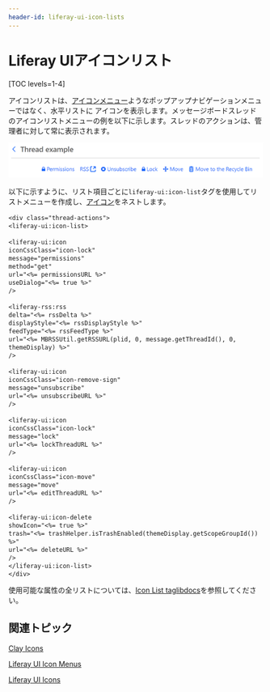 ```yaml
---
header-id: liferay-ui-icon-lists
---
```


# Liferay UIアイコンリスト

[TOC levels=1-4]

アイコンリストは、[アイコンメニュー](/docs/7-1/tutorials/-/knowledge_base/t/liferay-ui-icon-menus)ようなポップアップナビゲーションメニューではなく、水平リストに アイコンを表示します。メッセージボードスレッドのアイコンリストメニューの例を以下に示します。スレッドのアクションは、管理者に対して常に表示されます。

![図1：アイコンリストには、アプリのアクションが常に表示されます。](../../../images/liferay-ui-taglib-icon-list.png)

以下に示すように、リスト項目ごとに`liferay-ui:icon-list`タグを使用してリストメニューを作成し、[アイコン](/docs/7-1/tutorials/-/knowledge_base/t/liferay-ui-icons)をネストします。

    <div class="thread-actions">
    <liferay-ui:icon-list>
    
    <liferay-ui:icon
    iconCssClass="icon-lock"
    message="permissions"
    method="get"
    url="<%= permissionsURL %>"
    useDialog="<%= true %>"
    />
    
    <liferay-rss:rss
    delta="<%= rssDelta %>"
    displayStyle="<%= rssDisplayStyle %>"
    feedType="<%= rssFeedType %>"
    url="<%= MBRSSUtil.getRSSURL(plid, 0, message.getThreadId(), 0, themeDisplay) %>"
    />
    
    <liferay-ui:icon
    iconCssClass="icon-remove-sign"
    message="unsubscribe"
    url="<%= unsubscribeURL %>"
    />
    
    <liferay-ui:icon
    iconCssClass="icon-lock"
    message="lock"
    url="<%= lockThreadURL %>"
    />
    
    <liferay-ui:icon
    iconCssClass="icon-move"
    message="move"
    url="<%= editThreadURL %>"
    />
    
    <liferay-ui:icon-delete
    showIcon="<%= true %>"
    trash="<%= trashHelper.isTrashEnabled(themeDisplay.getScopeGroupId()) %>"
    url="<%= deleteURL %>"
    />
    </liferay-ui:icon-list>
    </div>

使用可能な属性の全リストについては、[Icon List taglibdocs](@platform-ref@/7.1-latest/taglibs/util-taglib/liferay-ui/icon-list.html)を参照してください。

## 関連トピック

[Clay Icons](/docs/7-1/tutorials/-/knowledge_base/t/clay-icons)

[Liferay UI Icon Menus](/docs/7-1/tutorials/-/knowledge_base/t/liferay-ui-icon-menus)

[Liferay UI Icons](/docs/7-1/tutorials/-/knowledge_base/t/liferay-ui-icons)

